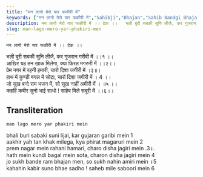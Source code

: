 ```yaml
---
title: "मन लागो मेरो यार फकीरी में"
keywords: ["मन लागो मेरो यार फकीरी में","Sahibji","Bhajan","Sahib Bandgi Bhajan","Sant Kabir Bhajan","bhajan lyrics","साहिब बंदगी भजन","भजन"]
description: मन लागो मेरो यार फकीरी में ।। टेक ।।   भली बुरी सबकी सुनि लीजै, कर गुजरान गरीबी में ।।१ ।।   आखिर यह तन खाक मिलेगा, क्या फिरत मगरुरी में ।।२।।   प्र
slug: man-lago-mero-yar-phakiri-men
---
```


  
    मन लागो मेरो यार फकीरी में ।। टेक ।।  
भली बुरी सबकी सुनि लीजै, कर गुजरान गरीबी में ।।१ ।।  
आखिर यह तन खाक मिलेगा, क्या फिरत मगरुरी में ।।२।।  
प्रेम नगर में रहनी हमारी, चारो दिशा जगीरी में ।३॥।  
हाथ में कुण्डी बगल में सोटा, चारों दिशा जगीरी में । 4 ।।  
जो सुख बन्दे राम भजन में, सो सुख नाहीं अमीरी में । ॥५ ।।  
कहहिं कबीर सुनो भाई साधो ! साहेब मिले सबूरी में ।।६।।  


## Transliteration

  
    man lago mero yar phakiri mein      
bhali buri sabaki suni lijai, kar gujaran garibi mein  1    
aakhir yah tan khak milega, kya phirat magaruri mein  2   
prem nagar mein rahani hamari, charo disha jagiri mein .3॥.  
hath mein kundi bagal mein sota, charon disha jagiri mein 4    
jo sukh bande ram bhajan men, so sukh nahin amiri mein ॥5    
kahahin kabir suno bhae sadho ! saheb mile saboori mein  6   

  